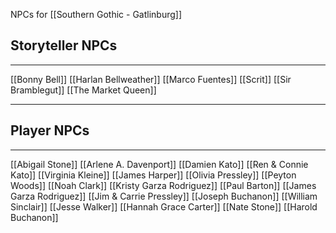 NPCs for [[Southern Gothic - Gatlinburg]]
## Storyteller NPCs
---
[[Bonny Bell]]
[[Harlan Bellweather]]
[[Marco Fuentes]]
[[Scrit]]
[[Sir Bramblegut]]
[[The Market Queen]]

---
## Player NPCs

---
[[Abigail Stone]]
[[Arlene A. Davenport]]
[[Damien Kato]]
	[[Ren & Connie Kato]]
[[Virginia Kleine]]
[[James Harper]]
[[Olivia Pressley]]
[[Peyton Woods]]
[[Noah Clark]]
[[Kristy Garza Rodriguez]]
[[Paul Barton]]
[[James Garza Rodriguez]]
[[Jim & Carrie Pressley]]
[[Joseph Buchanon]]
[[William Sinclair]]
[[Jesse Walker]]
[[Hannah Grace Carter]]
[[Nate Stone]]
[[Harold Buchanon]]

